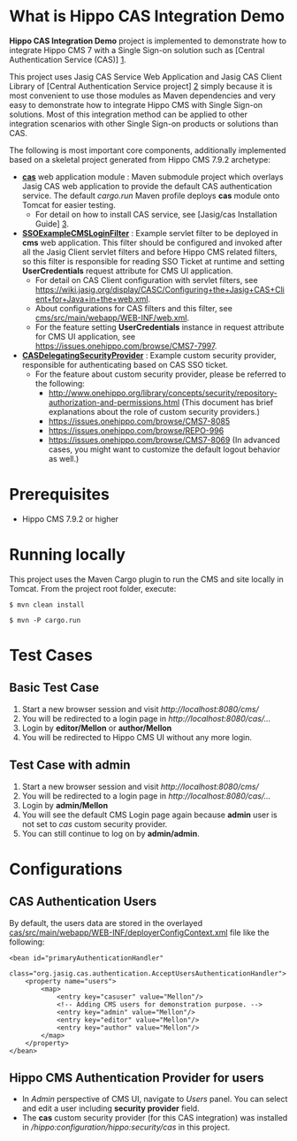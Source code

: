 What is **Hippo CAS Integration Demo**
================================

**Hippo CAS Integration Demo** project is implemented to demonstrate how to integrate Hippo CMS 7 with a Single Sign-on solution such as [Central Authentication Service (CAS)] [1].

This project uses Jasig CAS Service Web Application and Jasig CAS Client Library of [Central Authentication Service project] [2] simply because it is most convenient to use those modules as Maven dependencies and very easy to demonstrate how to integrate Hippo CMS with Single Sign-on solutions. Most of this integration method can be applied to other integration scenarios with other Single Sign-on products or solutions than CAS.

The following is most important core components, additionally implemented based on a skeletal project generated from Hippo CMS 7.9.2 archetype:
- **[cas](cas/)** web application module : Maven submodule project which overlays Jasig CAS web application to provide the default CAS authentication service. The default *cargo.run* Maven profile deploys **cas** module onto Tomcat for easier testing.
  - For detail on how to install CAS service, see [Jasig/cas Installation Guide] [3].
- **[SSOExampleCMSLoginFilter](cms/src/main/java/org/example/casintegdemo/filter/SSOExampleCMSLoginFilter.java)** : Example servlet filter to be deployed in **cms** web application. This filter should be configured and invoked after all the Jasig Client servlet filters and before Hippo CMS related filters, so this filter is responsible for reading SSO Ticket at runtime and setting **UserCredentials** request attribute for CMS UI application.
  - For detail on CAS Client configuration with servlet filters, see https://wiki.jasig.org/display/CASC/Configuring+the+Jasig+CAS+Client+for+Java+in+the+web.xml.
  - About configurations for CAS filters and this filter, see [cms/src/main/webapp/WEB-INF/web.xml](cms/src/main/webapp/WEB-INF/web.xml).
  - For the feature setting **UserCredentials** instance in request attribute for CMS UI application, see https://issues.onehippo.com/browse/CMS7-7997.
- **[CASDelegatingSecurityProvider](cms/src/main/java/org/example/casintegdemo/security/CASDelegatingSecurityProvider.java)** : Example custom security provider, responsible for authenticating based on CAS SSO ticket.
  - For the feature about custom security provider, please be referred to the following:
    - http://www.onehippo.org/library/concepts/security/repository-authorization-and-permissions.html
      (This document has brief explanations about the role of custom security providers.) 
    - https://issues.onehippo.com/browse/CMS7-8085
    - https://issues.onehippo.com/browse/REPO-996
    - https://issues.onehippo.com/browse/CMS7-8069 (In advanced cases, you might want to customize the default logout behavior as well.)


Prerequisites
=============
- Hippo CMS 7.9.2 or higher

Running locally
===============

This project uses the Maven Cargo plugin to run the CMS and site locally in Tomcat.
From the project root folder, execute:

  `$ mvn clean install`
  
  `$ mvn -P cargo.run`


Test Cases
==========

Basic Test Case
---------------
  1. Start a new browser session and visit *http://localhost:8080/cms/*
  1. You will be redirected to a login page in *http://localhost:8080/cas/...*
  1. Login by **editor/Mellon** or **author/Mellon**
  1. You will be redirected to Hippo CMS UI without any more login.

Test Case with admin
--------------------
  1. Start a new browser session and visit *http://localhost:8080/cms/*
  1. You will be redirected to a login page in *http://localhost:8080/cas/...*
  1. Login by **admin/Mellon**
  1. You will see the default CMS Login page again because **admin** user is not set to *cas* custom security provider.
  1. You can still continue to log on by **admin/admin**.


Configurations
==============

CAS Authentication Users
------------------------

By default, the users data are stored in the overlayed [cas/src/main/webapp/WEB-INF/deployerConfigContext.xml](cas/src/main/webapp/WEB-INF/deployerConfigContext.xml) file like the following:

    <bean id="primaryAuthenticationHandler"
          class="org.jasig.cas.authentication.AcceptUsersAuthenticationHandler">
        <property name="users">
            <map>
                <entry key="casuser" value="Mellon"/>
                <!-- Adding CMS users for demonstration purpose. -->
                <entry key="admin" value="Mellon"/>
                <entry key="editor" value="Mellon"/>
                <entry key="author" value="Mellon"/>
            </map>
        </property>
    </bean>


Hippo CMS Authentication Provider for users
-------------------------------------------
- In *Admin* perspective of CMS UI, navigate to *Users* panel. You can select and edit a user including **security provider** field.
- The **cas** custom security provider (for this CAS integration) was installed in */hippo:configuration/hippo:security/cas* in this project.



[1]: http://en.wikipedia.org/wiki/Central_Authentication_Service    "Central Authentication Service (CAS)"
[2]: https://www.apereo.org/cas    "Jasig Central Authentication Service project"
[3]: https://github.com/Jasig/cas/wiki/Installation-Guide    "Jasig/cas Installation Guide"

